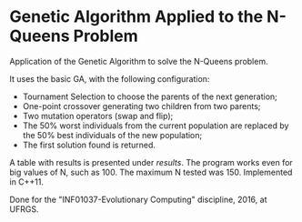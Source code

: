 # **Genetic Algorithm Applied to the N-Queens Problem** #

Application of the Genetic Algorithm to solve the N-Queens problem. 

It uses the basic GA, with the following configuration:

* Tournament Selection to choose the parents of the next generation;
* One-point crossover generating two children from two parents;
* Two mutation operators (swap and flip);
* The 50% worst individuals from the current population are replaced by the 50% best individuals of the new population;
* The first solution found is returned.

A table with results is presented under *results*. The program works even for big values of N, such as 100. The maximum N tested was 150.
Implemented in C++11.

Done for the "INF01037-Evolutionary Computing" discipline, 2016, at UFRGS.